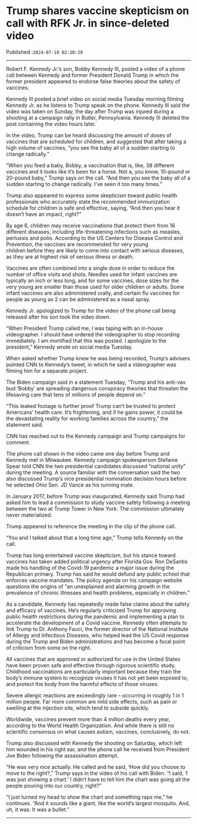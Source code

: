# Trump shares vaccine skepticism on call with RFK Jr. in since-deleted video

Published :`2024-07-18 02:20:29`

---

Robert F. Kennedy Jr.’s son, Bobby Kennedy III, posted a video of a phone call between Kennedy and former President Donald Trump in which the former president appeared to endorse false theories about the safety of vaccines.

Kennedy III posted a brief video on social media Tuesday morning filming Kennedy Jr. as he listens to Trump speak on the phone. Kennedy III said the video was taken on Sunday, the day after Trump was injured during a shooting at a campaign rally in Butler, Pennsylvania. Kennedy III deleted the post containing the video hours later.

In the video, Trump can be heard discussing the amount of doses of vaccines that are scheduled for children, and suggested that after taking a high volume of vaccines, “you see the baby all of a sudden starting to change radically.”

“When you feed a baby, Bobby, a vaccination that is, like, 38 different vaccines and it looks like it’s been for a horse. Not a, you know, 10-pound or 20-pound baby,” Trump says on the call. “And then you see the baby all of a sudden starting to change radically. I’ve seen it too many times.”

Trump also appeared to express some skepticism toward public health professionals who accurately state the recommended immunization schedule for children is safe and effective, saying, “And then you hear it doesn’t have an impact, right?”

By age 6, children may receive vaccinations that protect them from 16 different diseases, including life-threatening infections such as measles, pertussis and polio. According to the US Centers for Disease Control and Prevention, the vaccines are recommended for very young children before they are likely to come into contact with serious diseases, as they are at highest risk of serious illness or death.

Vaccines are often combined into a single dose in order to reduce the number of office visits and shots. Needles used for infant vaccines are typically an inch or less long, and for some vaccines, dose sizes for the very young are smaller than those used for older children or adults. Some infant vaccines are also administered orally, and certain flu vaccines for people as young as 2 can be administered as a nasal spray.

Kennedy Jr. apologized to Trump for the video of the phone call being released after his son took the video down.

“When President Trump called me, I was taping with an in-house videographer. I should have ordered the videographer to stop recording immediately. I am mortified that this was posted. I apologize to the president,” Kennedy wrote on social media Tuesday.

When asked whether Trump knew he was being recorded, Trump’s advisers pointed CNN to Kennedy’s tweet, in which he said a videographer was filming him for a separate project.

The Biden campaign said in a statement Tuesday, “Trump and his anti-vax bud ‘Bobby’ are spreading dangerous conspiracy theories that threaten the lifesaving care that tens of millions of people depend on.”

“This leaked footage is further proof Trump can’t be trusted to protect Americans’ health care. It’s frightening, and if he gains power, it could be the devastating reality for working families across the country,” the statement said.

CNN has reached out to the Kennedy campaign and Trump campaigns for comment.

The phone call shown in the video came one day before Trump and Kennedy met in Milwaukee. Kennedy campaign spokesperson Stefanie Spear told CNN the two presidential candidates discussed “national unity” during the meeting. A source familiar with the conversation said the two also discussed Trump’s vice presidential nomination decision hours before he selected Ohio Sen. JD Vance as his running mate.

In January 2017, before Trump was inaugurated, Kennedy said Trump had asked him to lead a commission to study vaccine safety following a meeting between the two at Trump Tower in New York. The commission ultimately never materialized.

Trump appeared to reference the meeting in the clip of the phone call.

“You and I talked about that a long time ago,” Trump tells Kennedy on the call.

Trump has long entertained vaccine skepticism, but his stance toward vaccines has taken added political urgency after Florida Gov. Ron DeSantis made his handling of the Covid-19 pandemic a major issue during the Republican primary. Trump has said he would defund any public school that enforces vaccine mandates. The policy agenda on his campaign website questions the origins of “an unexplained and alarming growth in the prevalence of chronic illnesses and health problems, especially in children.”

As a candidate, Kennedy has repeatedly made false claims about the safety and efficacy of vaccines. He’s regularly criticized Trump for approving public health restrictions during the pandemic and implementing a plan to accelerate the development of a Covid vaccine. Kennedy often attempts to link Trump to Dr. Anthony Fauci, the former director of the National Institute of Allergy and Infectious Diseases, who helped lead the US Covid response during the Trump and Biden administrations and has become a focal point of criticism from some on the right.

All vaccines that are approved or authorized for use in the United States have been proven safe and effective through rigorous scientific study. Childhood vaccinations are particularly important because they train the body’s immune system to recognize viruses it has not yet been exposed to, and protect the body from the harmful effects of those viruses.

Severe allergic reactions are exceedingly rare – occurring in roughly 1 in 1 million people. Far more common are mild side effects, such as pain or swelling at the injection site, which tend to subside quickly.

Worldwide, vaccines prevent more than 4 million deaths every year, according to the World Health Organization. And while there is still no scientific consensus on what causes autism, vaccines, conclusively, do not.

Trump also discussed with Kennedy the shooting on Saturday, which left him wounded in his right ear, and the phone call he received from President Joe Biden following the assassination attempt.

“He was very nice actually. He called and he said, ‘How did you choose to move to the right?,” Trump says in the video of his call with Biden. “I said, ‘I was just showing a chart.’ I didn’t have to tell him the chart was going all the people pouring into our country, right?”

“I just turned my head to show the chart and something raps me,” he continues. “And it sounds like a giant, like the world’s largest mosquito. And, uh, it was. It was a bullet.”

---

